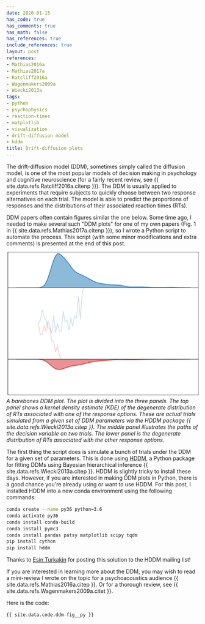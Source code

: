 ```yaml
---
date: 2020-01-15
has_code: true
has_comments: true
has_math: false
has_references: true
include_references: true
layout: post
references:
- Mathias2016a
- Mathias2017a
- Ratcliff2016a
- Wagenmakers2009a
- Wiecki2013a
tags:
- python
- psychophysics
- reaction-times
- matplotlib
- visualization
- drift-diffusion model
- hddm
title: Drift-diffusion plots
---
```


The drift-diffusion model (DDM), sometimes simply called the diffusion model, is one of
the most popular models of decision making in psychology and cognitive neuroscience (for
a fairly recent review, see {{ site.data.refs.Ratcliff2016a.citenp }}). The DDM is usually
applied to experiments that require subjects to quickly choose between two response
alternatives on each trial. The model is able to predict the proportions of responses
and the distributions of their associated reaction times (RTs).

DDM papers often contain figures similar the one below. Some time ago, I needed to make
several such "DDM plots" for one of my own papers (Fig. 1 in
{{ site.data.refs.Mathias2017a.citenp }}), so I wrote a Python script to automate the
process. This script (with some minor modifications and extra comments) is presented at
the end of this post.

![](/assets/images/ddm-fig.svg)
*A barebones DDM plot. The plot is divided into the three panels. The top panel shows
a kernel density estimate (KDE) of the degenerate distribution of RTs associated with one
of the response options. These are actual trials simulated from a given set of DDM
parameters via the HDDM package {{ site.data.refs.Wiecki2013a.citep }}. The middle panel
illustrates the paths of the decision variable on two trials. The lower panel is the
degenerate distribution of RTs associated with the other response options.*

The first thing the script does is simulate a bunch of trials under the DDM for a given
set of parameters. This is done using [HDDM](http://ski.clps.brown.edu/hddm_docs/), a Python package for fitting DDMs using
Bayesian hierarchical inference {{ site.data.refs.Wiecki2013a.citep }}. HDDM is slightly
tricky to install these days. However, if you are interested in making DDM plots in
Python, there is a good chance you're already using or want to use HDDM. For this post, I
installed HDDM into a new conda environment using the following commands:

```bash
conda create --name py36 python=3.6
conda activate py36
conda install conda-build
conda install pymc3
conda install pandas patsy matplotlib scipy tqdm
pip install cython
pip install hddm
```

Thanks to [Esin Turkakin](https://groups.google.com/forum/#!topic/hddm-users/bdQXewfUzLs)
for posting this solution to the HDDM mailing list!

If you are interested in learning more about the DDM, you may wish to read a mini-review
I wrote on the topic for a psychoacoustics audience {{ site.data.refs.Mathias2016a.citep }}.
Or for a thorough review, see {{ site.data.refs.Wagenmakers2009a.citet }}.

Here is the code:

```python
{{ site.data.code.ddm-fig__py }}
```

